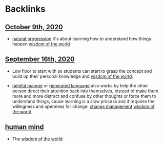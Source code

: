 
# Backlinks
## [October 9th, 2020](<October 9th, 2020.md>)
- [natural progression](<natural progression.md>) it's about learning how to understand how things happen [wisdom of the world](<wisdom of the world.md>)

## [September 16th, 2020](<September 16th, 2020.md>)
-  Low floor to start with so students can start to grasp the concept and build up their personal knowledge and [wisdom of the world](<wisdom of the world.md>).

- [helpful manner](<helpful manner.md>) or [generated language](<generated language.md>) also works by help the other person direct their attention back into themselves, instead of make them more and more distract and confuse by other thoughts or force them to understand things, cause learning is a slow process and it requires the willingness and openness for change. [change management](<change management.md>) [wisdom of the world](<wisdom of the world.md>)

## [human mind](<human mind.md>)
- The [wisdom of the world](<wisdom of the world.md>)

